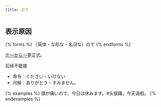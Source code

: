 ```yaml
---
title: ので
---
```


## 表示原因

{% forms %}
〔简体・な形な・名词な〕ので
{% endforms %}

比[〜から〜](./kara)更正式。

后续不能接

- 命令：ください・いけない
- 问候：ありがとう・すみません。

{% examples %}
頭が痛いので、今日は休みます。#头很痛，今天请假。
{% endexamples %}
